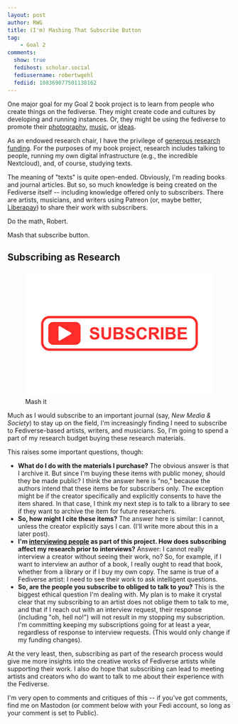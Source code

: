 ```yaml
---
layout: post
author: RWG
title: (I'm) Mashing That Subscribe Button
tag:
    - Goal 2
comments: 
  show: true
  fedihost: scholar.social
  fediusername: robertwgehl
  fediid: 108369077501138162
---
```

One major goal for my Goal 2 book project is to learn from people who create things on the fediverse. They might create code and cultures by developing and running instances. Or, they might be using the fediverse to promote their [photography](https://pixelfed.social/), [music](https://funkwhale.audio/), or [ideas](https://writefreely.org/).

As an endowed research chair, I have the privilege of [generous research funding](http://www.regents.la.gov/assets/docs/2013/05/BoRSF_Endowed_Prof_Policy_Rev_10-12.pdf). For the purposes of my book project, research includes talking to people, running my own digital infrastructure (e.g., the incredible Nextcloud), and, of course, studying texts.

The meaning of "texts" is quite open-ended. Obviously, I'm reading books and journal articles. But so, so much knowledge is being created on the Fediverse itself -- including knowledge offered only to subscribers. There are artists, musicians, and writers using Patreon (or, maybe better, [Liberapay](https://liberapay.com/)) to share their work with subscribers.

Do the math, Robert.

Mash that subscribe button.

<!-- more -->

## Subscribing as Research
<figure>
    <img src="/assets/images/subscribe.jpg" alt="subscribe button">
    <figcaption>Mash it
  </figcaption>
</figure>

Much as I would subscribe to an important journal (say, *New Media & Society*) to stay up on the field, I'm increasingly finding I need to subscribe to Fediverse-based artists, writers, and musicians. So, I'm going to spend a part of my research budget buying these research materials.

This raises some important questions, though:
* **What do I do with the materials I purchase?** The obvious answer is that I archive it. But since I'm buying these items with public money, should they be made public? I think the answer here is "no," because the authors intend that these items be for subscribers only. The exception might be if the creator specifically and explicitly consents to have the item shared. In that case, I think my next step is to talk to a library to see if they want to archive the item for future researchers.
* **So, how might I cite these items?** The answer here is similar: I cannot, unless the creator explicitly says I can. (I'll write more about this in a later post).
* **I'm [interviewing people](2022/04/17/InterviewWorkflow.html) as part of this project. How does subscribing affect my research prior to interviews?** Answer: I cannot really interview a creator without seeing their work, no? So, for example, if I want to interview an author of a book, I really ought to read that book, whether from a library or if I buy my own copy. The same is true of a Fediverse artist: I need to see their work to ask intelligent questions.
* **So, are the people you subscribe to obliged to talk to you?** This is the biggest ethical question I'm dealing with. My plan is to make it crystal clear that my subscribing to an artist does not oblige them to talk to me, and that if I reach out with an interview request, their response (including "oh, hell no!") will not result in my stopping my subscription. I'm committing keeping my subscriptions going for at least a year, regardless of response to interview requests. (This would only change if my funding changes).

At the very least, then, subscribing as part of the research process would give me more insights into the creative works of Fediverse artists while supporting their work. I also do hope that subscribing can lead to meeting artists and creators who do want to talk to me about their experience with the Fediverse.

I'm very open to comments and critiques of this -- if you've got comments, find me on Mastodon (or comment below with your Fedi account, so long as your comment is set to Public).
